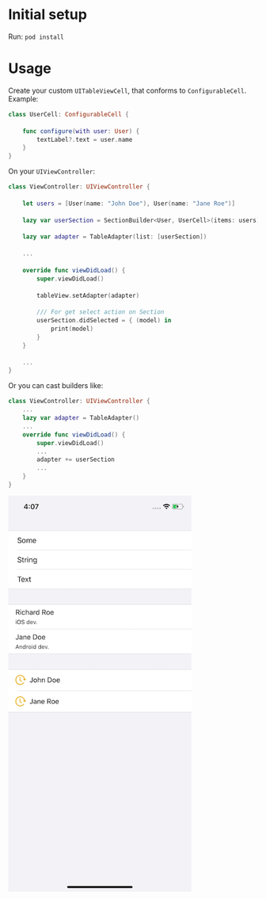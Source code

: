 
# Initial setup

Run: `pod install`

# Usage

Create your custom `UITableViewCell`, that conforms to `ConfigurableCell`. Example:
```swift
class UserCell: ConfigurableCell {
    
    func configure(with user: User) {
        textLabel?.text = user.name
    }
}
```
On your `UIViewController`:
```swift
class ViewController: UIViewController {
    
    let users = [User(name: "John Doe"), User(name: "Jane Roe")]
    
    lazy var userSection = SectionBuilder<User, UserCell>(items: users)
    
    lazy var adapter = TableAdapter(list: [userSection])

    ...

    override func viewDidLoad() {
        super.viewDidLoad()
        
        tableView.setAdapter(adapter)

        /// For get select action on Section
        userSection.didSelected = { (model) in
            print(model)
        }
    }

    ...
}

```
Or you can cast builders like:
```swift
class ViewController: UIViewController {
    ...
    lazy var adapter = TableAdapter()
    ...
    override func viewDidLoad() {
        super.viewDidLoad()
        ...
        adapter += userSection
        ...
    }
}
```
<img src="demo.png" width="370">

